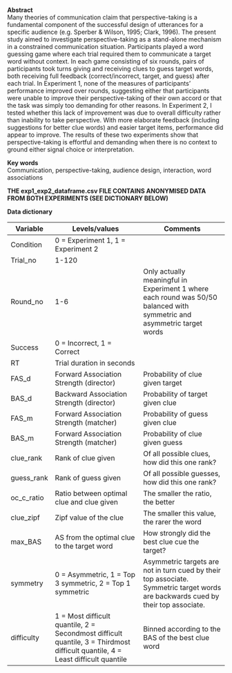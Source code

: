 **Abstract** \
Many theories of communication claim that perspective-taking is a fundamental component of the successful design of utterances for a specific audience (e.g. Sperber & Wilson, 1995; Clark, 1996). The present study aimed to investigate perspective-taking as a stand-alone mechanism in a constrained communication situation. Participants played a word guessing game where each trial required them to communicate a target word without context. In each game consisting of six rounds, pairs of participants took turns giving and receiving clues to guess target words, both receiving full feedback (correct/incorrect, target, and guess) after each trial. In Experiment 1, none of the measures of participants’ performance improved over rounds, suggesting either that participants were unable to improve their perspective-taking of their own accord or that the task was simply too demanding for other reasons. In Experiment 2, I tested whether this lack of improvement was due to overall difficulty rather than inability to take perspective. With more elaborate feedback (including suggestions for better clue words) and easier target items, performance did appear to improve. The results of these two experiments show that perspective-taking is effortful and demanding when there is no context to ground either signal choice or interpretation.

**Key words** \
Communication, perspective-taking, audience design, interaction, word associations

**THE exp1_exp2_dataframe.csv FILE CONTAINS ANONYMISED DATA FROM BOTH EXPERIMENTS (SEE DICTIONARY BELOW)**

**Data dictionary**

Variable | Levels/values | Comments
------------ | ------------- | -------------
Condition | 0 = Experiment 1, 1 = Experiment 2 |
Trial_no | 1-120 |
Round_no | 1-6 | Only actually meaningful in Experiment 1 where each round was 50/50 balanced with symmetric and asymmetric target words
Success | 0 = Incorrect, 1 = Correct |
RT | Trial duration in seconds |
FAS_d | Forward Association Strength (director) | Probability of clue given target
BAS_d | Backward Association Strength (director) | Probability of target given clue
FAS_m | Forward Association Strength (matcher) | Probability of guess given clue
BAS_m | Forward Association Strength (matcher) | Probability of clue given guess
clue_rank | Rank of clue given | Of all possible clues, how did this one rank?
guess_rank | Rank of guess given | Of all possible guesses, how did this one rank?
oc_c_ratio | Ratio between optimal clue and clue given | The smaller the ratio, the better
clue_zipf | Zipf value of the clue | The smaller this value, the rarer the word
max_BAS | AS from the optimal clue to the target word | How strongly did the best clue cue the target?
symmetry | 0 = Asymmetric, 1 = Top 3 symmetric, 2 = Top 1 symmetric | Asymmetric targets are not in turn cued by their top associate. Symmetric target words are backwards cued by their top associate.
difficulty | 1 = Most difficult quantile, 2 = Secondmost difficult quantile, 3 = Thirdmost difficult quantile, 4 = Least difficult quantile | Binned according to the BAS of the best clue word

